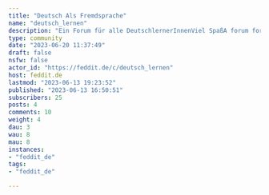 ```yaml
---
title: "Deutsch Als Fremdsprache" 
name: "deutsch_lernen"
description: "Ein Forum für alle DeutschlernerInnenViel SpaßA forum for people learning German.Only language learning forum I could find on lemmy :)"
type: community
date: "2023-06-20 11:37:49"
draft: false
nsfw: false
actor_id: "https://feddit.de/c/deutsch_lernen"
host: feddit.de
lastmod: "2023-06-13 19:23:52"
published: "2023-06-13 16:50:51"
subscribers: 25
posts: 4
comments: 10
weight: 4
dau: 3
wau: 8
mau: 8
instances:
- "feddit_de"
tags: 
- "feddit_de"

---
```


